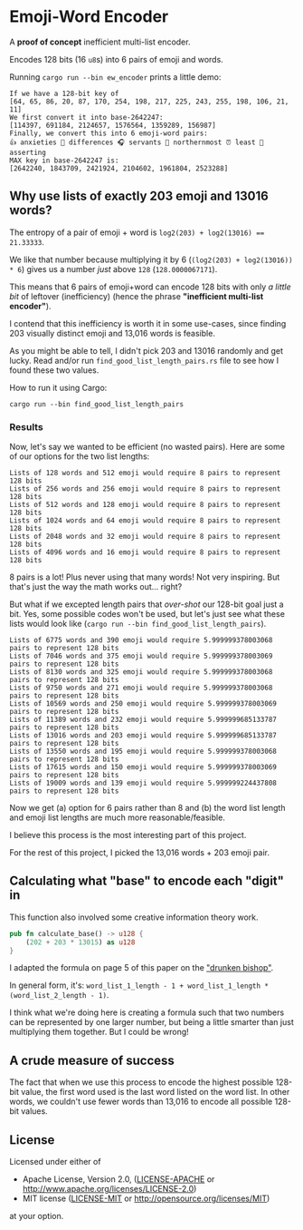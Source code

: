 # Emoji-Word Encoder

A **proof of concept** inefficient multi-list encoder.

Encodes 128 bits (16 `u8`s) into 6 pairs of emoji and words.

Running `cargo run --bin ew_encoder` prints a little demo:
```text
If we have a 128-bit key of 
[64, 65, 86, 20, 87, 170, 254, 198, 217, 225, 243, 255, 198, 106, 21, 11]
We first convert it into base-2642247:
[114397, 691184, 2124657, 1576564, 1359289, 156987]
Finally, we convert this into 6 emoji-word pairs:
👍 anxieties 🧢 differences 🎧 servants 🎲 northernmost ⏰ least 🎷 asserting
MAX key in base-2642247 is:
[2642240, 1843709, 2421924, 2104602, 1961804, 2523288]
```

## Why use lists of exactly 203 emoji and 13016 words?

The entropy of a pair of emoji + word is `log2(203) + log2(13016) == 21.33333`. 

We like that number because multiplying it by 6 (`(log2(203) + log2(13016)) * 6`) gives us a number _just_ above `128` (`128.0000067171`). 

This means that 6 pairs of emoji+word can encode 128 bits with only _a little bit_ of leftover (inefficiency) (hence the phrase **"inefficient multi-list encoder"**).

I contend that this inefficiency is worth it in some use-cases, since finding 203 visually distinct emoji and 13,016 words is feasible.

As you might be able to tell, I didn't pick 203 and 13016 randomly and get lucky. Read and/or run `find_good_list_length_pairs.rs` file to see how I found these two values.

How to run it using Cargo:
```shell
cargo run --bin find_good_list_length_pairs
```

### Results

Now, let's say we wanted to be efficient (no wasted pairs). Here are some of our options for the two list lengths:

```text
Lists of 128 words and 512 emoji would require 8 pairs to represent 128 bits
Lists of 256 words and 256 emoji would require 8 pairs to represent 128 bits
Lists of 512 words and 128 emoji would require 8 pairs to represent 128 bits
Lists of 1024 words and 64 emoji would require 8 pairs to represent 128 bits
Lists of 2048 words and 32 emoji would require 8 pairs to represent 128 bits
Lists of 4096 words and 16 emoji would require 8 pairs to represent 128 bits
```

8 pairs is a lot! Plus never using that many words! Not very inspiring. But that's just the way the math works out... right? 

But what if we excepted length pairs that _over-shot_ our 128-bit goal just a bit. Yes, some possible codes won't be used, but let's just see what these lists would look like (`cargo run --bin find_good_list_length_pairs`). 

```text
Lists of 6775 words and 390 emoji would require 5.999999378003068 pairs to represent 128 bits
Lists of 7046 words and 375 emoji would require 5.999999378003069 pairs to represent 128 bits
Lists of 8130 words and 325 emoji would require 5.999999378003068 pairs to represent 128 bits
Lists of 9750 words and 271 emoji would require 5.999999378003068 pairs to represent 128 bits
Lists of 10569 words and 250 emoji would require 5.999999378003069 pairs to represent 128 bits
Lists of 11389 words and 232 emoji would require 5.999999685133787 pairs to represent 128 bits
Lists of 13016 words and 203 emoji would require 5.999999685133787 pairs to represent 128 bits
Lists of 13550 words and 195 emoji would require 5.999999378003068 pairs to represent 128 bits
Lists of 17615 words and 150 emoji would require 5.999999378003069 pairs to represent 128 bits
Lists of 19009 words and 139 emoji would require 5.999999224437808 pairs to represent 128 bits
```

Now we get (a) option for 6 pairs rather than 8 and (b) the word list length and emoji list lengths are much more reasonable/feasible.

I believe this process is the most interesting part of this project.

For the rest of this project, I picked the 13,016 words + 203 emoji pair.

## Calculating what "base" to encode each "digit" in 
This function also involved some creative information theory work.

```rust
pub fn calculate_base() -> u128 {
    (202 + 203 * 13015) as u128
}
```
I adapted the formula on page 5 of this paper on the ["drunken bishop"](http://dirk-loss.de/sshvis/drunken_bishop.pdf). 

In general form, it's: `word_list_1_length - 1 + word_list_1_length * (word_list_2_length - 1)`. 

I think what we're doing here is creating a formula such that two numbers can be represented by one larger number, but being a little smarter than just multiplying them together. But I could be wrong!

## A crude measure of success
The fact that when we use this process to encode the highest possible 128-bit value, the first word used is the last word listed on the word list. In other words, we couldn't use fewer words than 13,016 to encode all possible 128-bit values.

## License

Licensed under either of

 * Apache License, Version 2.0, ([LICENSE-APACHE](LICENSE-APACHE) or http://www.apache.org/licenses/LICENSE-2.0)
 * MIT license ([LICENSE-MIT](LICENSE-MIT) or http://opensource.org/licenses/MIT)

at your option.
